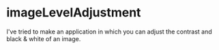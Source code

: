 # imageLevelAdjustment
I've tried to make an application in which you can adjust the contrast and black &amp; white of an image.
